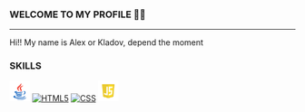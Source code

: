 ### WELCOME TO MY PROFILE 🙌🏼
---------------------------------------------

Hi!! My name is Alex or Kladov, depend the moment


### SKILLS
<a href="https://developer.mozilla.org/en-US/docs/Glossary/java" target="_blanl" rel="noreferrer"><img src="https://github.com/kladoov/kladoov/blob/main/img/java.png" width="36" height="36" alt="CSS"/></a>
<a href="https://developer.mozilla.org/en-US/docs/Glossary/HTML5" target="_blank" rel="noreferrer"><img src="https://raw.githubusercontent.com/danielcranney/readme-generator/main/public/icons/skills/html5-colored.svg" width="36" height="36" alt="HTML5" /></a>
<a href="https://developer.mozilla.org/en-US/docs/Glossary/CSS" target="_blanl" rel="noreferrer"><img src="https://raw.githubusercontent.com/danielcranney/readme-generator/main/public/icons/skills/css3-colored.svg" width="36" height="36" alt="CSS"/></a>
<a href="https://developer.mozilla.org/en-US/docs/Glossary/javaScript" target="_blank" rel="noreferrer"><img src="https://github.com/kladoov/kladoov/blob/main/img/js.png" width="36" height="36" alt="CSS"/></a>

